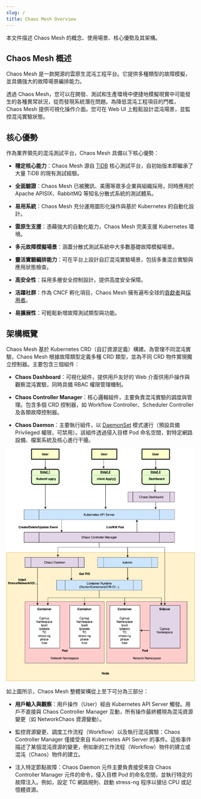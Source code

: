 ```yaml
---
slug: /
title: Chaos Mesh Overview
---
```


本文件描述 Chaos Mesh 的概念、使用場景、核心優勢及其架構。

## Chaos Mesh 概述

Chaos Mesh 是一款開源的雲原生混沌工程平台。它提供多種類型的故障模擬，並具備強大的故障場景編排能力。

透過 Chaos Mesh，您可以在開發、測試和生產環境中便捷地模擬現實中可能發生的各種異常狀況，從而發現系統潛在問題。為降低混沌工程項目的門檻，Chaos Mesh 提供可視化操作介面。您可在 Web UI 上輕鬆設計混沌場景，並監控混沌實驗狀態。

## 核心優勢

作為業界領先的混沌測試平台，Chaos Mesh 具備以下核心優勢：

- **穩定核心能力**：Chaos Mesh 源自 [TiDB](https://github.com/pingcap/tidb) 核心測試平台，自初始版本即繼承了大量 TiDB 的現有測試經驗。

- **全面驗證**：Chaos Mesh 已被騰訊、美團等眾多企業與組織採用，同時應用於 Apache APISIX、RabbitMQ 等知名分散式系統的測試體系。

- **易用系統**：Chaos Mesh 充分運用圖形化操作與基於 Kubernetes 的自動化設計。

- **雲原生支援**：憑藉強大的自動化能力，Chaos Mesh 完美支援 Kubernetes 環境。

- **多元故障模擬場景**：涵蓋分散式測試系統中大多數基礎故障模擬場景。

- **靈活實驗編排能力**：可在平台上設計自訂混沌實驗場景，包括多重混合實驗與應用狀態檢查。

- **高安全性**：採用多層安全控制設計，提供高度安全保障。

- **活躍社群**：作為 CNCF 孵化項目，Chaos Mesh 擁有遍布全球的[貢獻者](https://github.com/chaos-mesh/chaos-mesh/graphs/contributors)與[採用者](https://github.com/chaos-mesh/chaos-mesh/blob/master/ADOPTERS.md)。

- **易擴展性**：可輕鬆新增故障測試類型與功能。

## 架構概覽

Chaos Mesh 基於 Kubernetes CRD（自訂資源定義）構建。為管理不同混沌實驗，Chaos Mesh 根據故障類型定義多種 CRD 類型，並為不同 CRD 物件實現獨立控制器。主要包含三個組件：

- **Chaos Dashboard**：可視化組件，提供用戶友好的 Web 介面供用戶操作與觀察混沌實驗，同時具備 RBAC 權限管理機制。

- **Chaos Controller Manager**：核心邏輯組件，主要負責混沌實驗的調度與管理。包含多個 CRD 控制器，如 Workflow Controller、Scheduler Controller 及各類故障控制器。

- **Chaos Daemon**：主要執行組件，以 [DaemonSet](https://kubernetes.io/docs/concepts/workloads/controllers/daemonset/) 模式運行（預設具備 Privileged 權限，可禁用）。該組件透過侵入目標 Pod 命名空間，對特定網路設備、檔案系統及核心進行干擾。

![架構圖](img/architecture.png)

如上圖所示，Chaos Mesh 整體架構從上至下可分為三部分：

- **用戶輸入與觀察**：用戶操作（User）經由 Kubernetes API Server 觸發。用戶不直接與 Chaos Controller Manager 互動，所有操作最終體現為混沌資源變更（如 NetworkChaos 資源變動）。

- 監控資源變更、調度工作流程（Workflow）以及執行混沌實驗：Chaos Controller Manager 僅接受來自 Kubernetes API Server 的事件。這些事件描述了某個混沌資源的變更，例如新的工作流程（Workflow）物件的建立或混沌（Chaos）物件的建立。

- 注入特定節點故障：Chaos Daemon 元件主要負責接受來自 Chaos Controller Manager 元件的命令，侵入目標 Pod 的命名空間，並執行特定的故障注入。例如，設定 TC 網路規則、啟動 stress-ng 程序以搶佔 CPU 或記憶體資源。